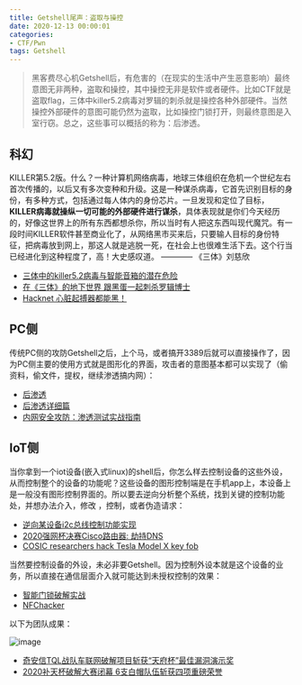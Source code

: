 ```yaml
---
title: Getshell尾声：盗取与操控
date: 2020-12-13 00:00:01
categories:
- CTF/Pwn
tags: Getshell
---
```


> 黑客费尽心机Getshell后，有危害的（在现实的生活中产生恶意影响）最终意图无非两种，盗取和操控，其中操控无非是软件或者硬件。比如CTF就是盗取flag，三体中killer5.2病毒对罗辑的刺杀就是操控各种外部硬件。当然操控外部硬件的意图可能仍然为盗取，比如操控门锁打开，则最终意图是入室行窃。总之，这些事可以概括的称为：后渗透。

## 科幻

KILLER第5.2版。什么？一种计算机网络病毒，地球三体组织在危机一个世纪左右首次传播的，以后又有多次变种和升级。这是一种谋杀病毒，它首先识别目标的身份，有多种方式，包括通过每人体内的身份芯片。一旦发现和定位了目标，**KILLER病毒就操纵一切可能的外部硬件进行谋杀**，具体表现就是你们今天经历的，好像这世界上的所有东西都想杀你，所以当时有人把这东西叫现代魔咒。有一段时间KILLER软件甚至商业化了，从网络黑市买来后，只要输人目标的身份特征，把病毒放到网上，那这人就是逃脱一死，在社会上也很难生活下去。这个行当已经进化到这种程度了，高！大史感叹道。 ———— 《三体》刘慈欣

- [三体中的killer5.2病毒与智能音箱的潜在危险](https://www.jianshu.com/p/77ba60d18113)
- [在《三体》的地下世界 跟黑蛋一起刺杀罗辑博士](https://zhuanlan.zhihu.com/p/123029279)
- [Hacknet 心脏起搏器都能黑！](https://www.bilibili.com/video/av44411134/)

## PC侧

传统PC侧的攻防Getshell之后，上个马，或者搞开3389后就可以直接操作了，因为PC侧主要的使用方式就是图形化的界面，攻击者的意图基本都可以实现了（偷资料，偷文件，提权，继续渗透搞内网）：

- [后渗透](https://github.com/No-Github/1earn/blob/master/1earn/Security/RedTeam/%E5%90%8E%E6%B8%97%E9%80%8F/%E5%90%8E%E6%B8%97%E9%80%8F.md)
- [后渗透详细篇](https://wh0ale.github.io/2019/01/23/2019-1-23-%E5%90%8E%E6%B8%97%E9%80%8F%E8%AF%A6%E8%A7%A3/)
- [内网安全攻防：渗透测试实战指南](https://book.douban.com/subject/34951737/)

## IoT侧

当你拿到一个iot设备(嵌入式linux)的shell后，你怎么样去控制设备的这些外设，从而控制整个的设备的功能呢？这些设备的图形控制端是在手机app上，本设备上是一般没有图形控制界面的。所以要去逆向分析整个系统，找到关键的控制功能处，并想办法介入，修改 ，控制，或者伪造请求：

- [逆向某设备i2c总线控制功能实现](https://xuanxuanblingbling.github.io/ctf/reverse/2019/12/14/ioctl/)
- [2020强网杯决赛Cisco路由器: 劫持DNS](https://pup2y.github.io/2020/09/18/2020-qiang-wang-bei-jue-sai-cisco-lu-you-qi/)
- [COSIC researchers hack Tesla Model X key fob](https://www.youtube.com/watch?v=clrNuBb3myE&ab_channel=COSIC-ComputerSecurityandIndustrialCryptography)

当然要控制设备的外设，未必非要Getshell。因为控制外设本就是这个设备的业务，所以直接在通信层面介入就可能达到未授权控制的效果：

- [智能门锁破解实战](http://statics.cflab.net/Downloads/%E6%99%BA%E8%83%BD%E9%97%A8%E9%94%81%E7%A0%B4%E8%A7%A3%E5%AE%9E%E6%88%98--Light%E3%80%81%E8%83%A1%E4%B8%80%E7%B1%B3.pdf)
- [NFChacker](https://github.com/xuanxuanblingbling/NFChacker)

以下为团队成果：

![image](https://xuanxuanblingbling.github.io/assets/pic/shell/iot.png)

- [奇安信TQL战队车联网破解项目斩获“天府杯”最佳漏洞演示奖](https://www.qianxin.com/news/detail?news_id=780)
- [2020补天杯破解大赛闭幕 6支白帽队伍斩获四项重磅荣誉](http://net.zhiding.cn/network_security_zone/2020/1113/3130344.shtml)




